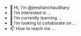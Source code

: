 - 👋 Hi, I’m @jeeshanchaudhary
- 👀 I’m interested in ...
- 🌱 I’m currently learning ...
- 💞️ I’m looking to collaborate on ...
- 📫 How to reach me ...

<!---
hiikali/hiikali is a ✨ special ✨ repository because its `README.md` (this file) appears on your GitHub profile.
You can click the Preview link to take a look at your changes.
--->
